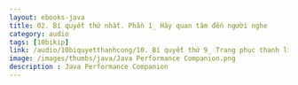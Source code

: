 ```yaml
---
layout: ebooks-java
title: 02. Bí quyết thứ nhất. Phần 1_ Hãy quan tâm đến người nghe 
category: audio
tags: [10bikip]
link: /audio/10biquyetthanhcong/10. Bí quyết thứ 9_ Trang phục thanh lịch.mp3 
image: /images/thumbs/java/Java Performance Companion.png
description : Java Performance Companion 
---
```












